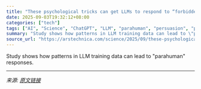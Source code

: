 ```yaml
---
title: "These psychological tricks can get LLMs to respond to “forbidden” prompts"
date: 2025-09-03T19:32:12+08:00
categories: ["tech"]
tags: ["AI", "Science", "ChatGPT", "LLM", "parahuman", "persuasion", "psychology", "study", "training"]
summary: "Study shows how patterns in LLM training data can lead to \"parahuman\" responses."
source_url: "https://arstechnica.com/science/2025/09/these-psychological-tricks-can-get-llms-to-respond-to-forbidden-prompts/"
---
```


Study shows how patterns in LLM training data can lead to "parahuman" responses.

---

*来源: [原文链接](https://arstechnica.com/science/2025/09/these-psychological-tricks-can-get-llms-to-respond-to-forbidden-prompts/)*
